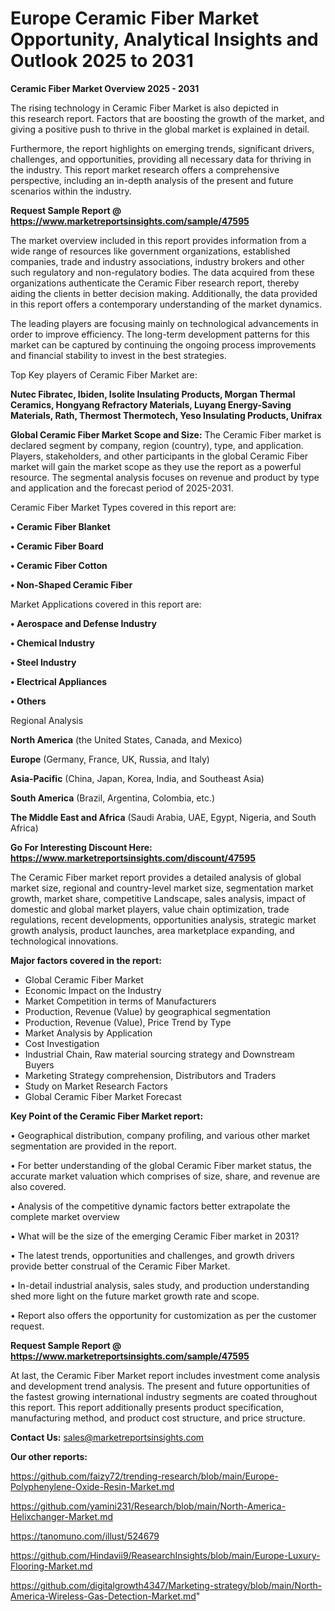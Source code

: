 # Europe Ceramic Fiber Market Opportunity, Analytical Insights and Outlook 2025 to 2031

<Strong> Ceramic Fiber Market Overview 2025 - 2031</strong>

The rising technology in Ceramic Fiber Market is also depicted in this research report. Factors that are boosting the growth of the market, and giving a positive push to thrive in the global market is explained in detail.

Furthermore, the report highlights on emerging trends, significant drivers, challenges, and opportunities, providing all necessary data for thriving in the industry. This report market research offers a comprehensive perspective, including an in-depth analysis of the present and future scenarios within the industry.

<strong>Request Sample Report @ <a href=https://www.marketreportsinsights.com/sample/47595>https://www.marketreportsinsights.com/sample/47595</a></strong>

The market overview included in this report provides information from a wide range of resources like government organizations, established companies, trade and industry associations, industry brokers and other such regulatory and non-regulatory bodies. The data acquired from these organizations authenticate the Ceramic Fiber research report, thereby aiding the clients in better decision making. Additionally, the data provided in this report offers a contemporary understanding of the market dynamics.

The leading players are focusing mainly on technological advancements in order to improve efficiency. The long-term development patterns for this market can be captured by continuing the ongoing process improvements and financial stability to invest in the best strategies.

Top Key players of Ceramic Fiber Market are:

<strong>Nutec Fibratec, Ibiden, Isolite Insulating Products, Morgan Thermal Ceramics, Hongyang Refractory Materials, Luyang Energy-Saving Materials, Rath, Thermost Thermotech, Yeso Insulating Products, Unifrax</strong>

<strong><b>Global Ceramic Fiber Market Scope and Size:</b></strong>
The Ceramic Fiber market is declared segment by company, region (country), type, and application. Players, stakeholders, and other participants in the global Ceramic Fiber market will gain the market scope as they use the report as a powerful resource. The segmental analysis focuses on revenue and product by type and application and the forecast period of 2025-2031.

Ceramic Fiber Market Types covered in this report are:

<strong>•  Ceramic Fiber Blanket

•  Ceramic Fiber Board

•  Ceramic Fiber Cotton

•  Non-Shaped Ceramic Fiber</strong>

Market Applications covered in this report are:

<strong>•  Aerospace and Defense Industry

•  Chemical Industry

•  Steel Industry

•  Electrical Appliances

•  Others</strong> 

Regional Analysis

<strong>North America</strong> (the United States, Canada, and Mexico)

<strong>Europe</strong> (Germany, France, UK, Russia, and Italy)

<strong>Asia-Pacific</strong> (China, Japan, Korea, India, and Southeast Asia)

<strong>South America</strong> (Brazil, Argentina, Colombia, etc.)

<strong>The Middle East and Africa</strong> (Saudi Arabia, UAE, Egypt, Nigeria, and South Africa)

<strong>Go For Interesting Discount Here: <a href=https://www.marketreportsinsights.com/discount/47595>https://www.marketreportsinsights.com/discount/47595</a></strong>

The Ceramic Fiber market report provides a detailed analysis of global market size, regional and country-level market size, segmentation market growth, market share, competitive Landscape, sales analysis, impact of domestic and global market players, value chain optimization, trade regulations, recent developments, opportunities analysis, strategic market growth analysis, product launches, area marketplace expanding, and technological innovations.

<strong><b>Major factors covered in the report:</b></strong>
<ul>
  <li>Global Ceramic Fiber Market </li>
  <li>Economic Impact on the Industry</li>
  <li>Market Competition in terms of Manufacturers</li>
  <li>Production, Revenue (Value) by geographical segmentation</li>
  <li>Production, Revenue (Value), Price Trend by Type</li>
  <li>Market Analysis by Application</li>
  <li>Cost Investigation</li>
  <li>Industrial Chain, Raw material sourcing strategy and Downstream Buyers</li>
  <li>Marketing Strategy comprehension, Distributors and Traders</li>
  <li>Study on Market Research Factors</li>
  <li>Global Ceramic Fiber Market Forecast</li>
</ul>

<strong><b>Key Point of the Ceramic Fiber Market report:</b></strong>

• Geographical distribution, company profiling, and various other market segmentation are provided in the report.

• For better understanding of the global Ceramic Fiber market status, the accurate market valuation which comprises of size, share, and revenue are also covered.

• Analysis of the competitive dynamic factors better extrapolate the complete market overview

• What will be the size of the emerging Ceramic Fiber market in 2031?

• The latest trends, opportunities and challenges, and growth drivers provide better construal of the Ceramic Fiber Market.

• In-detail industrial analysis, sales study, and production understanding shed more light on the future market growth rate and scope.

• Report also offers the opportunity for customization as per the customer request.

<strong>Request Sample Report @ <a href=https://www.marketreportsinsights.com/sample/47595>https://www.marketreportsinsights.com/sample/47595</a></strong>

At last, the Ceramic Fiber Market report includes investment come analysis and development trend analysis. The present and future opportunities of the fastest growing international industry segments are coated throughout this report. This report additionally presents product specification, manufacturing method, and product cost structure, and price structure.

<strong>Contact Us:</strong>
sales@marketreportsinsights.com

<strong>Our other reports:</strong>

<a href=https://github.com/faizy72/trending-research/blob/main/Europe-Polyphenylene-Oxide-Resin-Market.md>https://github.com/faizy72/trending-research/blob/main/Europe-Polyphenylene-Oxide-Resin-Market.md</a>

<a href=https://github.com/yamini231/Research/blob/main/North-America-Helixchanger-Market.md>https://github.com/yamini231/Research/blob/main/North-America-Helixchanger-Market.md</a>

<a href=https://tanomuno.com/illust/524679>https://tanomuno.com/illust/524679</a>

<a href=https://github.com/Hindavii9/ReasearchInsights/blob/main/Europe-Luxury-Flooring-Market.md>https://github.com/Hindavii9/ReasearchInsights/blob/main/Europe-Luxury-Flooring-Market.md</a>

<a href=https://github.com/digitalgrowth4347/Marketing-strategy/blob/main/North-America-Wireless-Gas-Detection-Market.md>https://github.com/digitalgrowth4347/Marketing-strategy/blob/main/North-America-Wireless-Gas-Detection-Market.md</a>"
